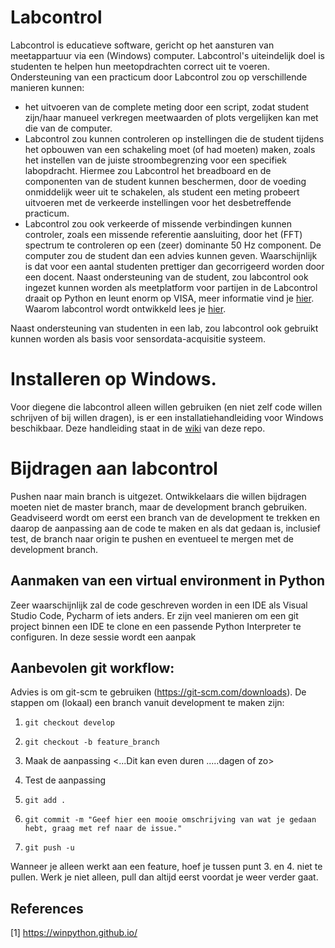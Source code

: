 # Labcontrol
Labcontrol is educatieve software, gericht op het aansturen van meetappartuur via een (Windows) computer. Labcontrol's uiteindelijk doel is studenten te helpen hun meetopdrachten correct uit te voeren. Ondersteuning van een practicum door Labcontrol zou op verschillende manieren kunnen: 
* het uitvoeren van de complete meting door een script, zodat student zijn/haar manueel verkregen meetwaarden of plots vergelijken kan met die van de computer.
* Labcontrol zou kunnen controleren op instellingen die de student tijdens het opbouwen van een schakeling moet (of had moeten) maken, zoals het instellen van de juiste stroombegrenzing voor een specifiek labopdracht. Hiermee zou Labcontrol het breadboard en de componenten van de student kunnen beschermen, door de voeding onmiddelijk weer uit te schakelen, als student een meting probeert uitvoeren met de verkeerde instellingen voor het desbetreffende practicum.
* Labcontrol zou ook verkeerde of missende verbindingen kunnen controler, zoals een missende referentie aansluiting, door het (FFT) spectrum te controleren op een (zeer) dominante 50 Hz component. De computer zou de student dan een advies kunnen geven. Waarschijnlijk is dat voor een aantal studenten prettiger dan gecorrigeerd worden door een docent.
Naast ondersteuning van de student, zou labcontrol ook ingezet kunnen worden als meetplatform voor partijen in de 
Labcontrol draait op Python en leunt enorm op VISA, meer informatie vind je [hier](https://github.com/Lectoraat-DB-S/labcontrol/wiki/Labcontrol:-wat-haal-ik-in-huis%3F). Waarom labcontrol wordt ontwikkeld lees je [hier](https://github.com/Lectoraat-DB-S/labcontrol/wiki/Waarom-Labcontrol).

Naast ondersteuning van studenten in een lab, zou labcontrol ook gebruikt kunnen worden als basis voor sensordata-acquisitie systeem.

# Installeren op Windows.
Voor diegene die labcontrol alleen willen gebruiken (en niet zelf code willen schrijven of bij willen dragen), is er een installatiehandleiding voor Windows beschikbaar.  Deze handleiding staat in de [wiki](https://github.com/Lectoraat-DB-S/labcontrol/wiki/Labcontroll-installatiehandleiding) van deze repo.

# Bijdragen aan labcontrol
Pushen naar main branch is uitgezet. Ontwikkelaars die willen bijdragen moeten niet de master branch, maar de development branch gebruiken. Geadviseerd wordt om eerst een branch van de development te trekken en daarop de aanpassing aan de code te maken en als dat gedaan is, inclusief test, de branch naar origin te pushen en eventueel te mergen met de development branch. 
## Aanmaken van een virtual environment in Python
Zeer waarschijnlijk zal de code geschreven worden in een IDE als Visual Studio Code, Pycharm of iets anders. Er zijn veel manieren om een git project binnen een IDE te clone en een passende Python Interpreter te configuren. In deze sessie wordt een aanpak 

## Aanbevolen git workflow:
Advies is om git-scm te gebruiken (https://git-scm.com/downloads). De stappen om (lokaal) een branch vanuit development te maken zijn:

1. `git checkout develop`
  
2. `git checkout -b feature_branch`

3. Maak de aanpassing
<...Dit kan even duren .....dagen of zo>   
4. Test de aanpassing

5. `git add .`

7. `git commit -m "Geef hier een mooie omschrijving van wat je gedaan hebt, graag met ref naar de issue." `

8. `git push -u`

Wanneer je alleen werkt aan een feature, hoef je tussen punt 3. en 4. niet te pullen. Werk je niet alleen, pull dan altijd eerst voordat je weer verder gaat.

## References
<a id="1">[1]</a> 
https://winpython.github.io/
